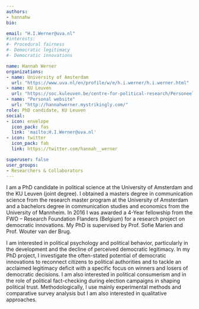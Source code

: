 ```yaml
---
authors:
- hannahw
bio:

email: "H.I.Werner@uva.nl"
#interests:
#- Procedural fairness
#- Democratic legitimacy
#- Democratic innovations

name: Hannah Werner
organizations:
- name: University of Amsterdam 
  url: "https://www.uva.nl/en/profile/w/e/h.i.werner/h.i.werner.html"
- name: KU Leuven
  url: "https://soc.kuleuven.be/centre-for-political-research/Personeel/00105298"
- name: "Personal website"
  url: "http://hannahwerner.mystrikingly.com/"
role: PhD candidate, KU Leuven
social:
- icon: envelope
  icon_pack: fas
  link: 'mailto:H.I.Werner@uva.nl'
- icon: twitter
  icon_pack: fab
  link: https://twitter.com/hannah__werner

superuser: false
user_groups:
- Researchers & Collaborators
---
```


I am a PhD candidate in political science at the University of Amsterdam and the KU Leuven (joint degree). I obtained a masters degree in communication science from the research master program at the University of Amsterdam and a bachelors degree in communication studies and economics from the University of Mannheim. In 2016 I was awarded a 4-Year fellowship from the FWO – Research Foundation Flanders (Belgium) for a research project on democratic innovations. My PhD is supervised by Prof. Sofie Marien and Prof. Wouter van der Brug.
 
I am interested in political psychology and political behavior, particularly in the development and the decline of perceived democratic legitimacy. In my PhD project, I investigate the often-stated potential of democratic innovations to reconnect citizens to political authorities and to tackle an acclaimed legitimacy deficit with a specific focus on winners and losers of democratic decisions. I am also interested in political consumerism and in the role of political fact-checking during election campaigns in shaping political trust. Methodologically, I use mainly experimental methods and comparative survey analysis but I am also interested in qualitative approaches.
